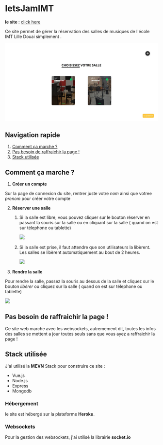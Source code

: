 # letsJamIMT

**le site :** [click here](https://letsjamimt.herokuapp.com)

Ce site permet de gérer la réservation des salles de musiques de l'école IMT Lille Douai simplement .

![](./client/src/assets/site.png)

## Navigation rapide

1. [Comment ça marche ?](#Comment-ça-marche-?)
2. [Pas besoin de raffraichir la page ! ](#Pas-besoin-de-raffraichir-la-page-!)
3. [Stack utilisée](#Stack-utilisée)

## Comment ça marche ?

1. **Créer un compte**

Sur la page de connexion du site, rentrer juste votre _nom_ ainsi que votree _prenom_ pour créer votre compte

2. **Réserver une salle**

   1. Si la salle est libre, vous pouvez cliquer sur le bouton réserver en passant la souris sur la salle ou en cliquant sur la salle ( quand on est sur télephone ou tablette)

      ![](./client/src/assets/réserver.png)

   2. Si la salle est prise, il faut attendre que son utilisateurs la libèrent. Les salles se libèrent automatiquement au bout de 2 heures.

      ![](./client/src/assets/occupé.png)

3. **Rendre la salle**

Pour rendre la salle, passez la souris au dessus de la salle et cliquez sur le bouton _libérer_ ou cliquez sur la salle ( quand on est sur télephone ou tablette)

![](./client/src/assets/libérer.png)

## Pas besoin de raffraichir la page !

Ce site web marche avec les websockets, autremement dit, toutes les infos des salles se mettent a jour toutes seuls sans que vous ayez a raffraichir la page !

## Stack utilisée

J'ai utilisé la **MEVN** Stack pour construire ce site :

- Vue.js
- Node.js
- Express
- Mongodb

### Hébergement

le site est hébergé sur la plateforme **Heroku**.

### Websockets

Pour la gestion des websockets, j'ai utilisé la librairie **socket.io**
